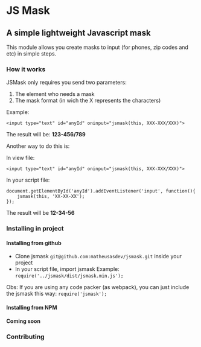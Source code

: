 # JS Mask
## A simple lightweight Javascript mask

This module allows you create masks to input (for phones, zip codes and etc) in simple steps.

### How it works

JSMask only requires you send two parameters:
1. The element who needs a mask
2. The mask format (in wich the X represents the characters)

Example:

    <input type="text" id="anyId" oninput="jsmask(this, XXX-XXX/XXX)">

The result will be: **123-456/789**

Another way to do this is:

In view file:

    <input type="text" id="anyId" oninput="jsmask(this, XXX-XXX/XXX)">

In your script file:

    document.getElementById('anyId').addEventListener('input', function(){
    	jsmask(this, 'XX-XX-XX');
    });

The result will be **12-34-56**


### Installing in project

#### Installing from github

- Clone jsmask `git@github.com:matheusasdev/jsmask.git` inside your project
- In your script file, import jsmask
Example:
`require('../jsmask/dist/jsmask.min.js');`

Obs: If you are using any code packer (as webpack), you can just include the jsmask this way: `require('jsmask');`


#### Installing from NPM
**Coming soon**

### Contributing
